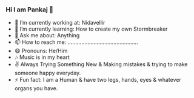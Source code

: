 ### Hi I am Pankaj 👋


- 🔭 I’m currently working at: Nidavellir
- 🌱 I’m currently learning: How to create my own Stormbreaker
- 💬 Ask me about: Anything
- 📫 How to reach me: ..............................................
- 😄 Pronouns: He/Him
- 🎶 Music is in my heart
- ✌  Always Trying Something New & Making mistakes & trying to make someone happy everyday.
- ⚡ Fun fact: I am a Human & have two legs, hands, eyes & whatever organs you have.

